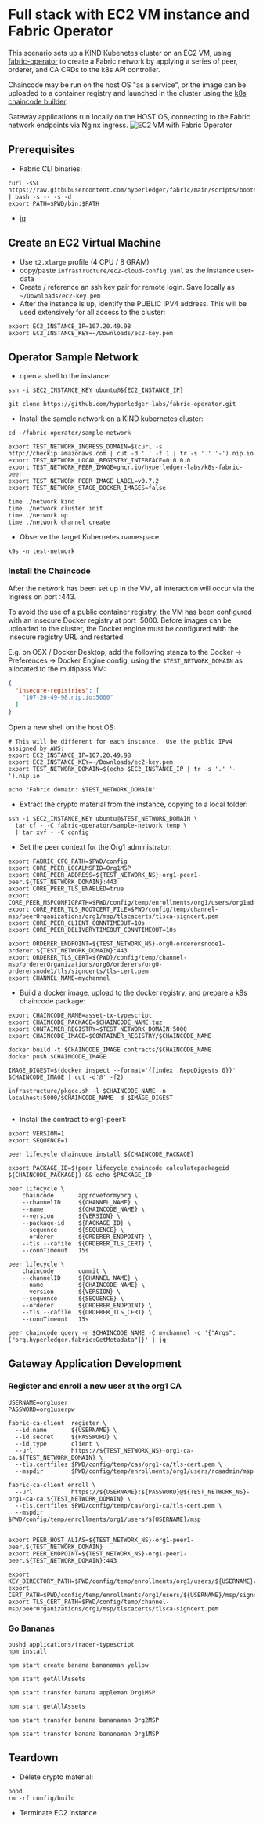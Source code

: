 # Full stack with EC2 VM instance and Fabric Operator 

This scenario sets up a KIND Kubenetes cluster on an EC2 VM, using [fabric-operator](https://github.com/hyperledger-labs/fabric-operator)
to create a Fabric network by applying a series of peer, orderer, and CA CRDs to the k8s API controller.

Chaincode may be run on the host OS "as a service", or the image can be uploaded to a container registry and launched
in the cluster using the [k8s chaincode builder](https://github.com/hyperledger-labs/fabric-builder-k8s).

Gateway applications run locally on the HOST OS, connecting to the Fabric network endpoints via Nginx ingress.
![EC2 VM with Fabric Operator](../images/cloud-vm-with-operator-network.png)


## Prerequisites

- Fabric CLI binaries:
```shell
curl -sSL https://raw.githubusercontent.com/hyperledger/fabric/main/scripts/bootstrap.sh | bash -s -- -s -d
export PATH=$PWD/bin:$PATH

```

- [jq](https://stedolan.github.io/jq/download/)


## Create an EC2 Virtual Machine

- Use `t2.xlarge` profile (4 CPU / 8 GRAM)
- copy/paste `infrastructure/ec2-cloud-config.yaml` as the instance user-data 
- Create / reference an ssh key pair for remote login.  Save locally as `~/Downloads/ec2-key.pem`
- After the instance is up, identify the PUBLIC IPV4 address.  This will be used extensively for all access to the cluster: 

```shell
export EC2_INSTANCE_IP=107.20.49.98
export EC2_INSTANCE_KEY=~/Downloads/ec2-key.pem
```

## Operator Sample Network

- open a shell to the instance: 
```shell
ssh -i $EC2_INSTANCE_KEY ubuntu@${EC2_INSTANCE_IP}
```

```shell
git clone https://github.com/hyperledger-labs/fabric-operator.git

```

- Install the sample network on a KIND kubernetes cluster: 
```shell
cd ~/fabric-operator/sample-network 

export TEST_NETWORK_INGRESS_DOMAIN=$(curl -s http://checkip.amazonaws.com | cut -d ' ' -f 1 | tr -s '.' '-').nip.io 
export TEST_NETWORK_LOCAL_REGISTRY_INTERFACE=0.0.0.0
export TEST_NETWORK_PEER_IMAGE=ghcr.io/hyperledger-labs/k8s-fabric-peer
export TEST_NETWORK_PEER_IMAGE_LABEL=v0.7.2
export TEST_NETWORK_STAGE_DOCKER_IMAGES=false

time ./network kind 
time ./network cluster init
time ./network up
time ./network channel create 

```

- Observe the target Kubernetes namespace
```shell
k9s -n test-network

```


### Install the Chaincode

After the network has been set up in the VM, all interaction will occur via the Ingress on port :443.

To avoid the use of a public container registry, the VM has been configured with an insecure Docker
registry at port :5000.  Before images can be uploaded to the cluster, the Docker engine must be configured with
the insecure registry URL and restarted.

E.g. on OSX / Docker Desktop, add the following stanza to the Docker -> Preferences -> Docker Engine config, using
the `$TEST_NETWORK_DOMAIN` as allocated to the multipass VM:
```json
{  
  "insecure-registries": [
    "107-20-49-98.nip.io:5000"
  ]
}
```

Open a new shell on the host OS:
```shell
# This will be different for each instance.  Use the public IPv4 assigned by AWS: 
export EC2_INSTANCE_IP=107.20.49.98
export EC2_INSTANCE_KEY=~/Downloads/ec2-key.pem
export TEST_NETWORK_DOMAIN=$(echo $EC2_INSTANCE_IP | tr -s '.' '-').nip.io

echo "Fabric domain: $TEST_NETWORK_DOMAIN"

```

- Extract the crypto material from the instance, copying to a local folder: 
```shell
ssh -i $EC2_INSTANCE_KEY ubuntu@$TEST_NETWORK_DOMAIN \
  tar cf - -C fabric-operator/sample-network temp \
  | tar xvf - -C config 

```

- Set the peer context for the Org1 administrator:
```shell
export FABRIC_CFG_PATH=$PWD/config
export CORE_PEER_LOCALMSPID=Org1MSP
export CORE_PEER_ADDRESS=${TEST_NETWORK_NS}-org1-peer1-peer.${TEST_NETWORK_DOMAIN}:443
export CORE_PEER_TLS_ENABLED=true
export CORE_PEER_MSPCONFIGPATH=$PWD/config/temp/enrollments/org1/users/org1admin/msp
export CORE_PEER_TLS_ROOTCERT_FILE=$PWD/config/temp/channel-msp/peerOrganizations/org1/msp/tlscacerts/tlsca-signcert.pem
export CORE_PEER_CLIENT_CONNTIMEOUT=10s
export CORE_PEER_DELIVERYTIMEOUT_CONNTIMEOUT=10s

export ORDERER_ENDPOINT=${TEST_NETWORK_NS}-org0-orderersnode1-orderer.${TEST_NETWORK_DOMAIN}:443
export ORDERER_TLS_CERT=${PWD}/config/temp/channel-msp/ordererOrganizations/org0/orderers/org0-orderersnode1/tls/signcerts/tls-cert.pem
export CHANNEL_NAME=mychannel
```

- Build a docker image, upload to the docker registry, and prepare a k8s chaincode package:
```shell
export CHAINCODE_NAME=asset-tx-typescript
export CHAINCODE_PACKAGE=$CHAINCODE_NAME.tgz
export CONTAINER_REGISTRY=$TEST_NETWORK_DOMAIN:5000
export CHAINCODE_IMAGE=$CONTAINER_REGISTRY/$CHAINCODE_NAME

docker build -t $CHAINCODE_IMAGE contracts/$CHAINCODE_NAME
docker push $CHAINCODE_IMAGE

IMAGE_DIGEST=$(docker inspect --format='{{index .RepoDigests 0}}' $CHAINCODE_IMAGE | cut -d'@' -f2)

infrastructure/pkgcc.sh -l $CHAINCODE_NAME -n localhost:5000/$CHAINCODE_NAME -d $IMAGE_DIGEST
 
```

- Install the contract to org1-peer1:
```shell
export VERSION=1
export SEQUENCE=1

```

```shell
peer lifecycle chaincode install ${CHAINCODE_PACKAGE}

export PACKAGE_ID=$(peer lifecycle chaincode calculatepackageid ${CHAINCODE_PACKAGE}) && echo $PACKAGE_ID

peer lifecycle \
	chaincode       approveformyorg \
	--channelID     ${CHANNEL_NAME} \
	--name          ${CHAINCODE_NAME} \
	--version       ${VERSION} \
	--package-id    ${PACKAGE_ID} \
	--sequence      ${SEQUENCE} \
	--orderer       ${ORDERER_ENDPOINT} \
	--tls --cafile  ${ORDERER_TLS_CERT} \
	--connTimeout   15s

peer lifecycle \
	chaincode       commit \
	--channelID     ${CHANNEL_NAME} \
	--name          ${CHAINCODE_NAME} \
	--version       ${VERSION} \
	--sequence      ${SEQUENCE} \
	--orderer       ${ORDERER_ENDPOINT} \
	--tls --cafile  ${ORDERER_TLS_CERT} \
	--connTimeout   15s

```

```shell
peer chaincode query -n $CHAINCODE_NAME -C mychannel -c '{"Args":["org.hyperledger.fabric:GetMetadata"]}' | jq

```

## Gateway Application Development

### Register and enroll a new user at the org1 CA

```shell
USERNAME=org1user 
PASSWORD=org1userpw
```

```shell
fabric-ca-client  register \
  --id.name       ${USERNAME} \
  --id.secret     ${PASSWORD} \
  --id.type       client \
  --url           https://${TEST_NETWORK_NS}-org1-ca-ca.${TEST_NETWORK_DOMAIN} \
  --tls.certfiles $PWD/config/temp/cas/org1-ca/tls-cert.pem \
  --mspdir        $PWD/config/temp/enrollments/org1/users/rcaadmin/msp

fabric-ca-client enroll \
  --url           https://${USERNAME}:${PASSWORD}@${TEST_NETWORK_NS}-org1-ca-ca.${TEST_NETWORK_DOMAIN} \
  --tls.certfiles $PWD/config/temp/cas/org1-ca/tls-cert.pem \
  --mspdir        $PWD/config/temp/enrollments/org1/users/${USERNAME}/msp
  
```

```shell
export PEER_HOST_ALIAS=${TEST_NETWORK_NS}-org1-peer1-peer.${TEST_NETWORK_DOMAIN} 
export PEER_ENDPOINT=${TEST_NETWORK_NS}-org1-peer1-peer.${TEST_NETWORK_DOMAIN}:443

export KEY_DIRECTORY_PATH=$PWD/config/temp/enrollments/org1/users/${USERNAME}/msp/keystore/
export CERT_PATH=$PWD/config/temp/enrollments/org1/users/${USERNAME}/msp/signcerts/cert.pem
export TLS_CERT_PATH=$PWD/config/temp/channel-msp/peerOrganizations/org1/msp/tlscacerts/tlsca-signcert.pem

```

### Go Bananas

```shell
pushd applications/trader-typescript 
npm install
```

```shell
npm start create banana bananaman yellow 

npm start getAllAssets

npm start transfer banana appleman Org1MSP 

npm start getAllAssets 

npm start transfer banana bananaman Org2MSP 

npm start transfer banana bananaman Org1MSP 

```

## Teardown

- Delete crypto material: 
```shell
popd 
rm -rf config/build 

```

- Terminate EC2 Instance 